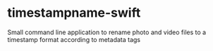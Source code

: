 # timestampname-swift

Small command line application to rename photo and video files to a timestamp format according to metadata tags
